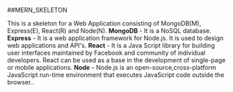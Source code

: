 ##MERN_SKELETON

This is a skeleton for a Web Application consisting of MongoDB(M), Express(E), React(R) and Node(N).
**MongoDB** - It is a NoSQL database.
**Express** - It is a web application framework for Node.js. It is used to design web applications and API's.
**React** - It is a Java Script library for building user interfaces maintained by Facebook and community of individual developers. React can be used as a base in the development of single-page or mobile applications.
**Node** - Node.js is an open-source,cross-platform JavaScript run-time environment that executes JavaScript code outside the browser..
